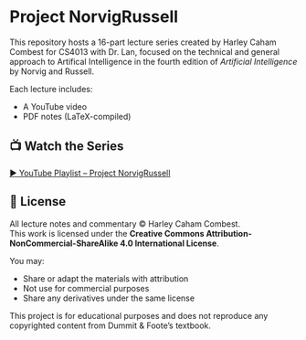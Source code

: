 
# Project NorvigRussell

This repository hosts a 16-part lecture series created by Harley Caham Combest for CS4013 with Dr. Lan, focused on the technical and general approach to Artifical Intelligence in the fourth edition of *Artificial Intelligence* by Norvig and Russell.

Each lecture includes:
- A YouTube video
- PDF notes (LaTeX-compiled)

## 📺 Watch the Series

[▶️ YouTube Playlist – Project NorvigRussell](https://www.youtube.com/playlist?list=PL0KmvrFqDNuuEFkY-39hewqiA4SC_tIX1)

## 📜 License

All lecture notes and commentary © Harley Caham Combest.  
This work is licensed under the **Creative Commons Attribution-NonCommercial-ShareAlike 4.0 International License**.

You may:
- Share or adapt the materials with attribution
- Not use for commercial purposes
- Share any derivatives under the same license

This project is for educational purposes and does not reproduce any copyrighted content from Dummit & Foote’s textbook.
